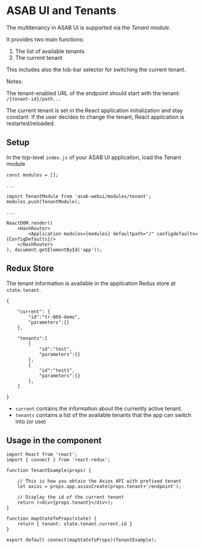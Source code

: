 # ASAB UI and Tenants

The multitenancy in ASAB UI is supported via the _Tenant module_.

It provides two main functions:

 1. The list of available tenants
 2. The current tenant

This includes also the tob-bar selector for switching the current tenant.

Notes:

The tenant-enabled URL of the endpoint should start with the tenant: `/{tenant-id}/path...`

The current tenant is set in the React application initialization and stay constant.
If the user decides to change the tenant, React application is restarted/reloaded.


## Setup

In the top-level `index.js` of your ASAB UI application, load the Tenant module 

```
const modules = [];

...

import TenantModule from 'asab-webui/modules/tenant';
modules.push(TenantModule);

...

ReactDOM.render((
	<HashRouter>
		<Application modules={modules} defaultpath="/" configdefaults={ConfigDefaults}/>
	</HashRouter>
), document.getElementById('app'));
```


## Redux Store

The tenant information is available in the application Redux store at `state.tenant`.

```
{

	"current": {
		"id":"tr-069-demo",
		"parameters":{}
	},

	"tenants":[
		{
			"id":"test",
			"parameters":{}
		},
		{
			"id":"test1",
			"parameters":{}
		},
	]

}
```

* `current` contains the information about the currently active tenant.
* `tenants` contains a list of the available tenants that the app can switch into (or use)


## Usage in the component

```
import React from 'react';
import { connect } from 'react-redux';

function TenantExample(props) {

	// This is how you obtain the Axios API with prefixed tenant
	let axios = props.app.axiosCreate(props.tenant+'/endpoint');

	// Display the id of the current tenant
	return (<div>{props.tenant}</div>);
}

function mapStateToProps(state) {
	return { tenant: state.tenant.current.id }
}

export default connect(mapStateToProps)(TenantExample);
```
